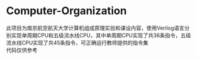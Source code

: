 # Computer-Organization
此项目为南京航空航天大学计算机组成原理实验和课设内容，使用Verilog语言分别实现单周期CPU和五级流水线CPU，其中单周期CPU实现了共36条指令，五级流水线CPU实现了共45条指令，可正确运行教师提供的指令集  
代码仅供参考
